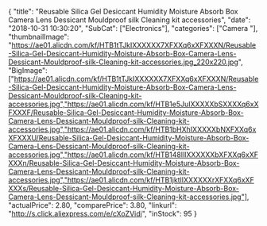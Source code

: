 {
	"title": "Reusable Silica Gel Desiccant Humidity Moisture Absorb Box Camera Lens Dessicant Mouldproof silk Cleaning kit accessories",
	"date": "2018-10-31 10:30:20",
	"SubCat": ["Electronics"],
	"categories": ["Camera "],
	"thumbnailImage": "https://ae01.alicdn.com/kf/HTB1tTJkIXXXXXX7XFXXq6xXFXXXN/Reusable-Silica-Gel-Desiccant-Humidity-Moisture-Absorb-Box-Camera-Lens-Dessicant-Mouldproof-silk-Cleaning-kit-accessories.jpg_220x220.jpg",
	"BigImage": ["https://ae01.alicdn.com/kf/HTB1tTJkIXXXXXX7XFXXq6xXFXXXN/Reusable-Silica-Gel-Desiccant-Humidity-Moisture-Absorb-Box-Camera-Lens-Dessicant-Mouldproof-silk-Cleaning-kit-accessories.jpg","https://ae01.alicdn.com/kf/HTB1e5JuIXXXXXbSXXXXq6xXFXXXF/Reusable-Silica-Gel-Desiccant-Humidity-Moisture-Absorb-Box-Camera-Lens-Dessicant-Mouldproof-silk-Cleaning-kit-accessories.jpg","https://ae01.alicdn.com/kf/HTB1bHXhIXXXXXbNXFXXq6xXFXXXU/Reusable-Silica-Gel-Desiccant-Humidity-Moisture-Absorb-Box-Camera-Lens-Dessicant-Mouldproof-silk-Cleaning-kit-accessories.jpg","https://ae01.alicdn.com/kf/HTB148llIXXXXXXbXFXXq6xXFXXXn/Reusable-Silica-Gel-Desiccant-Humidity-Moisture-Absorb-Box-Camera-Lens-Dessicant-Mouldproof-silk-Cleaning-kit-accessories.jpg","https://ae01.alicdn.com/kf/HTB1jktlIXXXXXXrXFXXq6xXFXXXs/Reusable-Silica-Gel-Desiccant-Humidity-Moisture-Absorb-Box-Camera-Lens-Dessicant-Mouldproof-silk-Cleaning-kit-accessories.jpg"],
	"actualPrice": 2.80,
	"comparePrice": 3.80,
	"linkurl": "http://s.click.aliexpress.com/e/cXoZVidi",
	"inStock": 95
}
